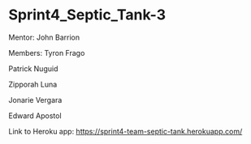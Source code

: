 # Sprint4_Septic_Tank-3
Mentor:
John Barrion



Members:
Tyron Frago

Patrick Nuguid

Zipporah Luna

Jonarie Vergara

Edward Apostol



Link to Heroku app:
https://sprint4-team-septic-tank.herokuapp.com/
